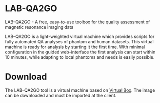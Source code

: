 # LAB-QA2GO
LAB–QA2GO  - A free, easy-to-use toolbox for the  quality assessment of magnetic resonance imaging data

LAB–QA2GO is a light-weighted virtual machine which provides scripts for fully automated QA analyses of phantom and human datasets. This virtual machine is ready for analysis by starting it the first time. With minimal configuration in the guided web-interface the first analysis can start within 10 minutes, while adapting to local phantoms and needs is easily possible. 

# Download
The LAB–QA2GO tool is a virtual machine based on [Virtual Box](https://www.virtualbox.org/ "Official Virtual Box Site"). The image can be downloaded and must be imported at the client.


